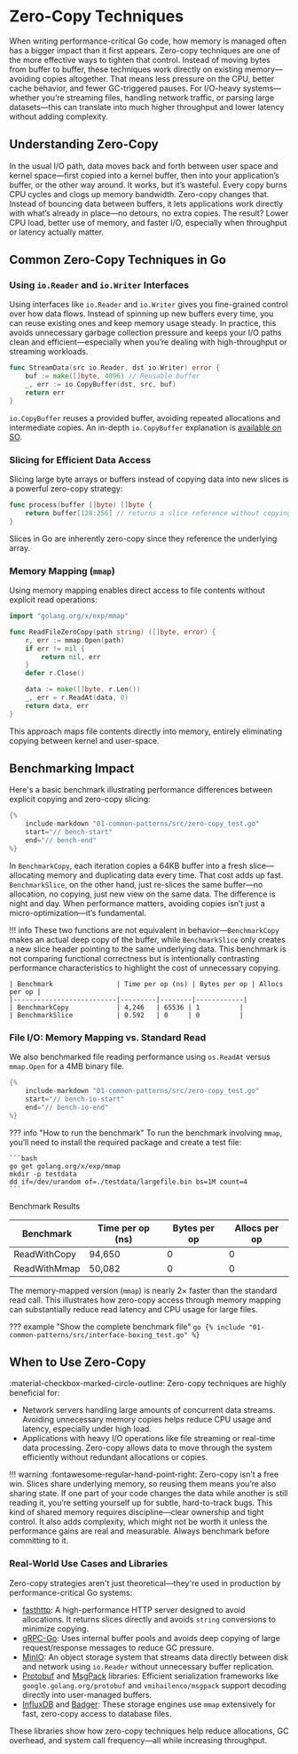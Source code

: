 # Zero-Copy Techniques

When writing performance-critical Go code, how memory is managed often has a bigger impact than it first appears. Zero-copy techniques are one of the more effective ways to tighten that control. Instead of moving bytes from buffer to buffer, these techniques work directly on existing memory—avoiding copies altogether. That means less pressure on the CPU, better cache behavior, and fewer GC-triggered pauses. For I/O-heavy systems—whether you’re streaming files, handling network traffic, or parsing large datasets—this can translate into much higher throughput and lower latency without adding complexity.

## Understanding Zero-Copy

In the usual I/O path, data moves back and forth between user space and kernel space—first copied into a kernel buffer, then into your application’s buffer, or the other way around. It works, but it’s wasteful. Every copy burns CPU cycles and clogs up memory bandwidth. Zero-copy changes that. Instead of bouncing data between buffers, it lets applications work directly with what’s already in place—no detours, no extra copies. The result? Lower CPU load, better use of memory, and faster I/O, especially when throughput or latency actually matter.

## Common Zero-Copy Techniques in Go

### Using `io.Reader` and `io.Writer` Interfaces

Using interfaces like `io.Reader` and `io.Writer` gives you fine-grained control over how data flows. Instead of spinning up new buffers every time, you can reuse existing ones and keep memory usage steady. In practice, this avoids unnecessary garbage collection pressure and keeps your I/O paths clean and efficient—especially when you’re dealing with high-throughput or streaming workloads.

```go
func StreamData(src io.Reader, dst io.Writer) error {
	buf := make([]byte, 4096) // Reusable buffer
	_, err := io.CopyBuffer(dst, src, buf)
	return err
}
```

`io.CopyBuffer` reuses a provided buffer, avoiding repeated allocations and intermediate copies. An in-depth `io.CopyBuffer` explanation is [available on SO](https://stackoverflow.com/questions/71082021/what-exactly-is-buffer-last-parameter-in-io-copybuffer).

### Slicing for Efficient Data Access

Slicing large byte arrays or buffers instead of copying data into new slices is a powerful zero-copy strategy:

```go
func process(buffer []byte) []byte {
	return buffer[128:256] // returns a slice reference without copying
}
```

Slices in Go are inherently zero-copy since they reference the underlying array.

### Memory Mapping (`mmap`)

Using memory mapping enables direct access to file contents without explicit read operations:

```go
import "golang.org/x/exp/mmap"

func ReadFileZeroCopy(path string) ([]byte, error) {
	r, err := mmap.Open(path)
	if err != nil {
		return nil, err
	}
	defer r.Close()

	data := make([]byte, r.Len())
	_, err = r.ReadAt(data, 0)
	return data, err
}
```

This approach maps file contents directly into memory, entirely eliminating copying between kernel and user-space.

## Benchmarking Impact

Here's a basic benchmark illustrating performance differences between explicit copying and zero-copy slicing:


```go
{%
    include-markdown "01-common-patterns/src/zero-copy_test.go"
    start="// bench-start"
    end="// bench-end"
%}
```

In `BenchmarkCopy`, each iteration copies a 64KB buffer into a fresh slice—allocating memory and duplicating data every time. That cost adds up fast. `BenchmarkSlice`, on the other hand, just re-slices the same buffer—no allocation, no copying, just new view on the same data. The difference is night and day. When performance matters, avoiding copies isn’t just a micro-optimization—it’s fundamental.

!!! info
	These two functions are not equivalent in behavior—`BenchmarkCopy` makes an actual deep copy of the buffer, while `BenchmarkSlice` only creates a new slice header pointing to the same underlying data. This benchmark is not comparing functional correctness but is intentionally contrasting performance characteristics to highlight the cost of unnecessary copying.

	| Benchmark                | Time per op (ns) | Bytes per op | Allocs per op |
	|--------------------------|---------|--------|------------|
	| BenchmarkCopy            | 4,246   | 65536 | 1          |
	| BenchmarkSlice           | 0.592   | 0     | 0          |


### File I/O: Memory Mapping vs. Standard Read

We also benchmarked file reading performance using `os.ReadAt` versus `mmap.Open` for a 4MB binary file.

```go
{%
    include-markdown "01-common-patterns/src/zero-copy_test.go"
    start="// bench-io-start"
    end="// bench-io-end"
%}
```

??? info "How to run the benchmark"
	To run the benchmark involving `mmap`, you’ll need to install the required package and create a test file:

	```bash
	go get golang.org/x/exp/mmap
	mkdir -p testdata
	dd if=/dev/urandom of=./testdata/largefile.bin bs=1M count=4
	```

Benchmark Results

| Benchmark                | Time per op (ns) | Bytes per op | Allocs per op |
|--------------------------|---------|------|------------|
| ReadWithCopy             | 94,650  | 0    | 0          |
| ReadWithMmap             | 50,082  | 0    | 0          |

The memory-mapped version (`mmap`) is nearly 2× faster than the standard read call. This illustrates how zero-copy access through memory mapping can substantially reduce read latency and CPU usage for large files.

??? example "Show the complete benchmark file"
    ```go
    {% include "01-common-patterns/src/interface-boxing_test.go" %}
    ```

## When to Use Zero-Copy

:material-checkbox-marked-circle-outline: Zero-copy techniques are highly beneficial for:

- Network servers handling large amounts of concurrent data streams. Avoiding unnecessary memory copies helps reduce CPU usage and latency, especially under high load.
- Applications with heavy I/O operations like file streaming or real-time data processing. Zero-copy allows data to move through the system efficiently without redundant allocations or copies.

!!! warning
	:fontawesome-regular-hand-point-right: Zero-copy isn’t a free win. Slices share underlying memory, so reusing them means you’re also sharing state. If one part of your code changes the data while another is still reading it, you’re setting yourself up for subtle, hard-to-track bugs. This kind of shared memory requires discipline—clear ownership and tight control. It also adds complexity, which might not be worth it unless the performance gains are real and measurable. Always benchmark before committing to it.

### Real-World Use Cases and Libraries

Zero-copy strategies aren't just theoretical—they're used in production by performance-critical Go systems:

- [fasthttp](https://github.com/valyala/fasthttp): A high-performance HTTP server designed to avoid allocations. It returns slices directly and avoids `string` conversions to minimize copying.
- [gRPC-Go](https://github.com/grpc/grpc-go): Uses internal buffer pools and avoids deep copying of large request/response messages to reduce GC pressure.
- [MinIO](https://github.com/minio/minio): An object storage system that streams data directly between disk and network using `io.Reader` without unnecessary buffer replication.
- [Protobuf](https://github.com/protocolbuffers/protobuf) and [MsgPack](https://github.com/vmihailenco/msgpack) libraries: Efficient serialization frameworks like `google.golang.org/protobuf` and `vmihailenco/msgpack` support decoding directly into user-managed buffers.
- [InfluxDB](https://github.com/influxdata/influxdb) and [Badger](https://github.com/hypermodeinc/badger): These storage engines use `mmap` extensively for fast, zero-copy access to database files.

These libraries show how zero-copy techniques help reduce allocations, GC overhead, and system call frequency—all while increasing throughput.
